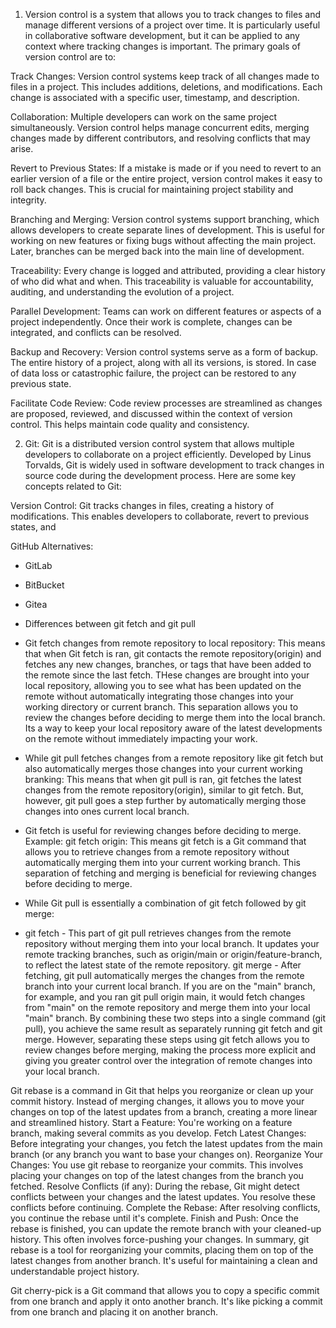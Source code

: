 1. Version control is a system that allows you to track changes to files and manage different versions of a project over time. It is particularly useful in collaborative software development, but it can be applied to any context where tracking changes is important. The primary goals of version control are to:

Track Changes: Version control systems keep track of all changes made to files in a project. This includes additions, deletions, and modifications. Each change is associated with a specific user, timestamp, and description.

Collaboration: Multiple developers can work on the same project simultaneously. Version control helps manage concurrent edits, merging changes made by different contributors, and resolving conflicts that may arise.

Revert to Previous States: If a mistake is made or if you need to revert to an earlier version of a file or the entire project, version control makes it easy to roll back changes. This is crucial for maintaining project stability and integrity.

Branching and Merging: Version control systems support branching, which allows developers to create separate lines of development. This is useful for working on new features or fixing bugs without affecting the main project. Later, branches can be merged back into the main line of development.

Traceability: Every change is logged and attributed, providing a clear history of who did what and when. This traceability is valuable for accountability, auditing, and understanding the evolution of a project.

Parallel Development: Teams can work on different features or aspects of a project independently. Once their work is complete, changes can be integrated, and conflicts can be resolved.

Backup and Recovery: Version control systems serve as a form of backup. The entire history of a project, along with all its versions, is stored. In case of data loss or catastrophic failure, the project can be restored to any previous state.

Facilitate Code Review: Code review processes are streamlined as changes are proposed, reviewed, and discussed within the context of version control. This helps maintain code quality and consistency.

2. Git:
Git is a distributed version control system that allows multiple developers to collaborate on a project efficiently. Developed by Linus Torvalds, Git is widely used in software development to track changes in source code during the development process. Here are some key concepts related to Git:

Version Control:
Git tracks changes in files, creating a history of modifications. This enables developers to collaborate, revert to previous states, and 

GitHub Alternatives:
- GitLab
- BitBucket
- Gitea

- Differences between git fetch and git pull
- Git fetch changes from remote repository to local repository: This means that when Git fetch is ran, git contacts the remote repository(origin) and fetches any new changes, branches, or tags that have been added to the remote since the last fetch. THese changes are brought into your local repository, allowing you to see what has been updated on the remote without automatically integrating those changes into your working directory or current branch. This separation allows you to review the changes before deciding to merge them into the local branch. Its a way to keep your local repository aware of the latest developments on the remote without immediately impacting your work.
- While git pull fetches changes from a remote repository like git fetch but also automatically merges those changes into your current working branking: This means that when git pull is ran, git fetches the latest changes from the remote repository(origin), similar to git fetch. But, however, git pull goes a step further by automatically merging those changes into ones current local branch.

- Git fetch is useful for reviewing changes before deciding to merge. Example: git fetch origin: This means git fetch is a Git command that allows you to retrieve changes from a remote repository without automatically merging them into your current working branch. This separation of fetching and merging is beneficial for reviewing changes before deciding to merge.
- While Git pull is essentially a combination of git fetch followed by git merge:
- git fetch - This part of git pull retrieves changes from the remote repository without merging them into your local branch.
It updates your remote tracking branches, such as origin/main or origin/feature-branch, to reflect the latest state of the remote repository.
git merge - After fetching, git pull automatically merges the changes from the remote branch into your current local branch.
If you are on the "main" branch, for example, and you ran git pull origin main, it would fetch changes from "main" on the remote repository and merge them into your local "main" branch.
By combining these two steps into a single command (git pull), you achieve the same result as separately running git fetch and git merge. However, separating these steps using git fetch allows you to review changes before merging, making the process more explicit and giving you greater control over the integration of remote changes into your local branch.

Git rebase is a command in Git that helps you reorganize or clean up your commit history. Instead of merging changes, it allows you to move your changes on top of the latest updates from a branch, creating a more linear and streamlined history.
Start a Feature: You're working on a feature branch, making several commits as you develop.
Fetch Latest Changes: Before integrating your changes, you fetch the latest updates from the main branch (or any branch you want to base your changes on).
Reorganize Your Changes: You use git rebase to reorganize your commits. This involves placing your changes on top of the latest changes from the branch you fetched.
Resolve Conflicts (if any): During the rebase, Git might detect conflicts between your changes and the latest updates. You resolve these conflicts before continuing.
Complete the Rebase: After resolving conflicts, you continue the rebase until it's complete.
Finish and Push: Once the rebase is finished, you can update the remote branch with your cleaned-up history. This often involves force-pushing your changes.
In summary, git rebase is a tool for reorganizing your commits, placing them on top of the latest changes from another branch. It's useful for maintaining a clean and understandable project history.

Git cherry-pick is a Git command that allows you to copy a specific commit from one branch and apply it onto another branch. It's like picking a commit from one branch and placing it on another branch.
